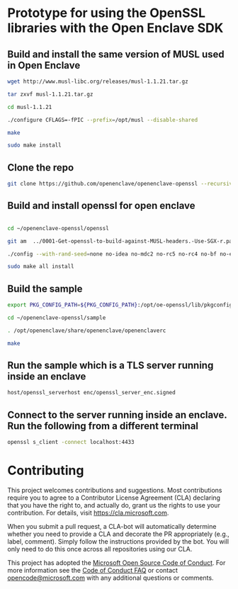 # Prototype for using the OpenSSL libraries with the Open Enclave SDK

## Build and install the same version of MUSL used in Open Enclave

```bash
wget http://www.musl-libc.org/releases/musl-1.1.21.tar.gz

tar zxvf musl-1.1.21.tar.gz

cd musl-1.1.21

./configure CFLAGS=-fPIC --prefix=/opt/musl --disable-shared

make

sudo make install
```

## Clone the repo

```bash
git clone https://github.com/openenclave/openenclave-openssl --recursive
```

## Build and install openssl for open enclave

```bash

cd ~/openenclave-openssl/openssl

git am  ../0001-Get-openssl-to-build-against-MUSL-headers.-Use-SGX-r.patch

./config --with-rand-seed=none no-idea no-mdc2 no-rc5 no-rc4 no-bf no-ec2m no-camellia no-cast no-srp no-hw no-dso no-shared no-ssl3 no-md2 no-md4 no-afalgeng -D_FORTIFY_SOURCE=2 -DGETPID_IS_MEANINGLESS --prefix=/opt/oe-openssl CC=/opt/musl/bin/musl-gcc

sudo make all install
```

## Build the sample

```bash
export PKG_CONFIG_PATH=${PKG_CONFIG_PATH}:/opt/oe-openssl/lib/pkgconfig

cd ~/openenclave-openssl/sample

. /opt/openenclave/share/openenclave/openenclaverc

make
```

## Run the sample which is a TLS server running inside an enclave

```bash
host/openssl_serverhost enc/openssl_server_enc.signed
```

## Connect to the server running inside an enclave. Run the following from a different terminal

```bash
openssl s_client -connect localhost:4433
```

# Contributing

This project welcomes contributions and suggestions. Most contributions require you to
agree to a Contributor License Agreement (CLA) declaring that you have the right to,
and actually do, grant us the rights to use your contribution. For details, visit
https://cla.microsoft.com.

When you submit a pull request, a CLA-bot will automatically determine whether you need
to provide a CLA and decorate the PR appropriately (e.g., label, comment). Simply follow the
instructions provided by the bot. You will only need to do this once across all repositories using our CLA.

This project has adopted the [Microsoft Open Source Code of Conduct](https://opensource.microsoft.com/codeofconduct/).
For more information see the [Code of Conduct FAQ](https://opensource.microsoft.com/codeofconduct/faq/)
or contact [opencode@microsoft.com](mailto:opencode@microsoft.com) with any additional questions or comments.
